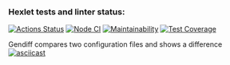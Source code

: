 ### Hexlet tests and linter status:
[![Actions Status](https://github.com/era230/frontend-project-lvl2/workflows/hexlet-check/badge.svg)](https://github.com/era230/frontend-project-lvl2/actions)
[![Node CI](https://github.com/era230/frontend-project-lvl2/actions/workflows/nodejs.yml/badge.svg)](https://github.com/era230/frontend-project-lvl2/actions/workflows/nodejs.yml)
[![Maintainability](https://api.codeclimate.com/v1/badges/bbe44fc35940defdc36d/maintainability)](https://codeclimate.com/github/era230/frontend-project-lvl2/maintainability)
[![Test Coverage](https://api.codeclimate.com/v1/badges/bbe44fc35940defdc36d/test_coverage)](https://codeclimate.com/github/era230/frontend-project-lvl2/test_coverage)

Gendiff compares two configuration files and shows a difference
[![asciicast](https://asciinema.org/a/Fsc4GHK8AJjxwwgN0kopfIOhW.svg)](https://asciinema.org/a/Fsc4GHK8AJjxwwgN0kopfIOhW)
